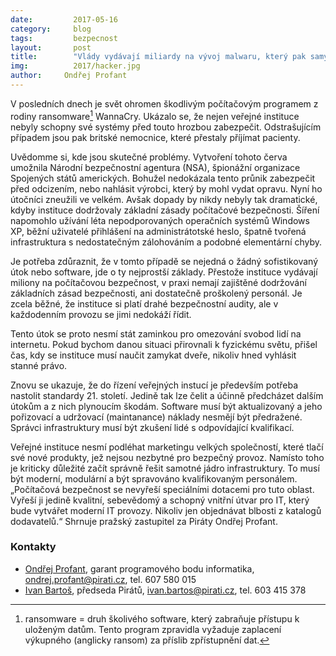 ```yaml
---
date:         2017-05-16
category:     blog
tags:         bezpecnost
layout:       post
title:        "Vlády vydávají miliardy na vývoj malwaru, který pak samy nejsou schopny uchovat v bezpečí. Jde o podobné nebezpečí jako chemické zbraně."
img:          2017/hacker.jpg
author:     Ondřej Profant
---
```


V posledních dnech je svět ohromen škodlivým počítačovým programem z rodiny ransomware[^1] WannaCry. Ukázalo se, že nejen veřejné instituce nebyly schopny své systémy před touto hrozbou zabezpečit. Odstrašujícím případem jsou pak britské nemocnice, které přestaly příjímat pacienty.

Uvědomme si, kde jsou skutečné problémy. Vytvoření tohoto červa umožnila Národní bezpečnostní agentura (NSA), špionážní organizace Spojených států amerických. Bohužel nedokázala tento průnik zabezpečit před odcizením, nebo nahlásit výrobci, který by mohl vydat opravu. Nyní ho útočníci zneužili ve velkém. Avšak dopady by nikdy nebyly tak dramatické, kdyby instituce dodržovaly základní zásady počítačové bezpečnosti. Šíření napomohlo užívání léta nepodporovaných operačních systémů Windows XP, běžní uživatelé přihlášení na administrátotské heslo, špatně tvořená infrastruktura s nedostatečným zálohováním a podobné elementární chyby. 

Je potřeba zdůraznit, že v tomto případě se nejedná o žádný sofistikovaný útok nebo software, jde o ty nejprostší základy. Přestože instituce vydávají miliony na počítačovou bezpečnost, v praxi nemají zajištěné dodržování základních zásad bezpečnosti, ani dostatečně proškolený personál. Je zcela běžné, že instituce si platí drahé bezpečnostní audity, ale v každodenním provozu se jimi nedokáží řídit. 

Tento útok se proto nesmí stát zaminkou pro omezování svobod lidí na internetu. Pokud bychom danou situaci přirovnali k fyzickému světu, přišel čas, kdy se instituce musí naučit zamykat dveře, nikoliv hned vyhlásit stanné právo.

Znovu se ukazuje, že do řízení veřejných instucí je především potřeba nastolit standardy 21. století. Jedině tak lze čelit a účinně předcházet dalším útokům a z nich plynoucím škodám. Software musí být aktualizovaný a jeho pořizovací a udržovací (maintanance) náklady nesmějí být předražené. Správci infrastruktury musí být zkušení lidé s odpovídající kvalifikací. 

Veřejné instituce nesmí podléhat marketingu velkých společností, které tlačí své nové produkty, jež nejsou nezbytné pro bezpečný provoz. Namísto toho je kriticky důležité začít správně řešit samotné jádro infrastruktury. To musí být moderní, modulární a být spravováno kvalifikovaným personálem. „Počítačová bezpečnost se nevyřeší speciálními dotacemi pro tuto oblast. Vyřeší ji jedině kvalitní, sebevědomý a schopný vnitřní útvar pro IT, který bude vytvářet moderní IT provozy. Nikoliv jen objednávat blbosti z katalogů dodavatelů.“ Shrnuje pražský zastupitel za Piráty Ondřej Profant.

[^1]: ransomware = druh školivého software, který zabraňuje přístupu k uloženým datům. Tento program zpravidla vyžaduje zaplacení výkupného (anglicky ransom) za příslib zpřístupnění dat.

### Kontakty

* [Ondřej Profant](https://www.pirati.cz/lide/ondrej-profant/), garant programového bodu informatika, ondrej.profant@pirati.cz, tel. 607 580 015
* [Ivan Bartoš](https://www.pirati.cz/lide/ivan-bartos/), předseda Pirátů, ivan.bartos@pirati.cz, tel. 603 415 378
